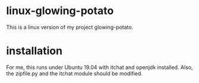 # linux-glowing-potato

This is a linux version of my project glowing-potato.

# installation
For me, this runs under Ubuntu 19.04 with itchat and openjdk installed. 
Also, the zipfile.py and the itchat module should be modified. 
